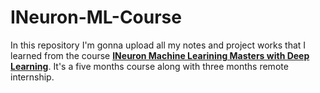 # INeuron-ML-Course

In this repository I'm gonna upload all my notes and project works that I learned from the course **[INeuron Machine Learining Masters with Deep Learning]()**. It's a five months course along with three months remote internship. 
